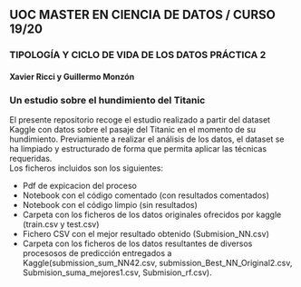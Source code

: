 ## UOC MASTER EN CIENCIA DE DATOS / CURSO 19/20

### TIPOLOGÍA Y CICLO DE VIDA DE LOS DATOS PRÁCTICA 2
#### Xavier Ricci y Guillermo Monzón
### Un estudio sobre el hundimiento del Titanic
 El presente repositorio recoge el estudio realizado a partir del dataset Kaggle con datos sobre el pasaje del Titanic en el momento de su hundimiento.
Previamiente a realizar el análisis de los datos, el dataset se ha limpiado y estructurado de forma que permita aplicar las técnicas requeridas.  
Los ficheros incluidos son los siguientes:  
  - Pdf de expicacion del proceso 
  - Notebook con el código comentado (con resultados comentados)
  - Notebook con el código limpio (sin resultados)
  - Carpeta con los ficheros de los datos originales ofrecidos por kaggle (train.csv y test.csv)
  - Fichero CSV con el mejor resultado obtenido (Submision_NN.csv)
  - Carpeta con los ficheros de los datos resultantes de diversos procesosos de predicción entregados a Kaggle(submission_sum_NN42.csv, submission_Best_NN_Original2.csv, Submision_suma_mejores1.csv, Submision_rf.csv). 


